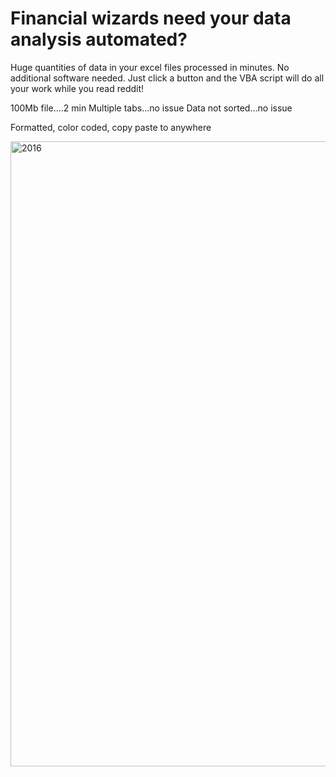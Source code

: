# Financial wizards need your data analysis automated?

Huge quantities of data in your excel files processed in minutes. No additional software needed. Just click a button and the VBA script will do all your work while you read reddit!

100Mb file....2 min
Multiple tabs...no issue
Data not sorted...no issue

Formatted, color coded, copy paste to anywhere

<img width="1000" alt="2016" src="https://user-images.githubusercontent.com/46534353/56934502-048ae080-6aa1-11e9-8f37-daef3cdff92d.png">
